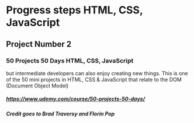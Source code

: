# Progress steps HTML, CSS, JavaScript

## Project Number 2
### 50 Projects 50 Days HTML, CSS, JavaScript

but intermediate developers can also enjoy creating new things. 
This is one of the 50 mini projects in HTML, 
CSS & JavaScript that relate to the DOM (Document Object Model)

##### https://www.udemy.com/course/50-projects-50-days/

##### Credit goes to Brad Traversy and Florin Pop
